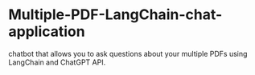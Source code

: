 # Multiple-PDF-LangChain-chat-application
chatbot that allows you to ask questions about your multiple PDFs using LangChain and ChatGPT API.
